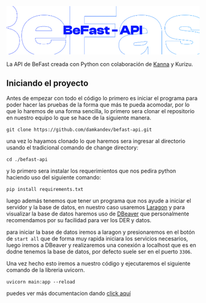 ![BeFast Banner](./assets/images/banner.jpg)

La API de BeFast creada con Python con colaboración de [Kanna](https://github.com/bony24) y Kurizu.

## Iniciando el proyecto

Antes de empezar con todo el código lo primero es iniciar el programa para poder hacer las pruebas de la forma que más te pueda acomodar, por lo que lo haremos de una forma sencilla, lo primero sera clonar el repositorio en nuestro equipo lo que se hace de la siguiente manera.

```git
git clone https://github.com/damkandev/befast-api.git
```

una vez lo hayamos clonado lo que haremos sera ingresar al directorio usando el tradicional comando de change directory:

```console
cd ./befast-api
```

y lo primero sera instalar los requerimientos que nos pedira python haciendo uso del siguiente comando:

```console
pip install requirements.txt
```

luego además tenemos que tener un programa que nos ayude a iniciar el servidor y la base de datos, en nuestro caso usaremos [Laragon](https://laragon.org/download/index.html) y para visualizar la base de datos haremos uso de [DBeaver](https://dbeaver.io/) que personalmente recomendamos por su facilidad para ver los DER y datos.

para iniciar la base de datos iremos a laragon y presionaremos en el botón de `start all` que de forma muy rapida iniciara los servicios necesarios, luego iremos a DBeaver y realizaremos una conexión a localhost que es en dodne tenemos la base de datos, por defecto suele ser en el puerto `3306`.

Una vez hecho esto iremos a nuestro código y ejecutaremos el siguiente comando de la libreria uvicorn.

```console
uvicorn main:app --reload
```

puedes ver más documentacion dando [click aquí](./docs/)
